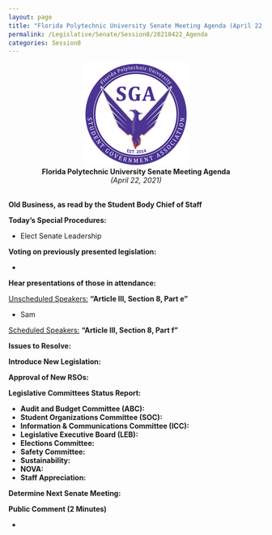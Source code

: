 ```yaml
---
layout: page
title: "Florida Polytechnic University Senate Meeting Agenda (April 22, 2021)"
permalink: /Legislative/Senate/Session8/20210422_Agenda
categories: Session8
---
```


<div style="text-align: center"><img src="/assets/SGASeal.png" /></div>

<center><b>Florida Polytechnic University Senate Meeting Agenda</b></center>
<center><em>(April 22, 2021)</em></center>
<br>

**Old Business, as read by the Student Body Chief of Staff**

**Today’s Special Procedures:**
- Elect Senate Leadership

**Voting on previously presented legislation:**

- 

**Hear presentations of those in attendance:**

<u>Unscheduled Speakers:</u> **“Article III, Section 8, Part e”**
- Sam

<u>Scheduled Speakers:</u> **“Article III, Section 8, Part f”**

	
**Issues to Resolve:**

**Introduce New Legislation:**

**Approval of New RSOs:**

**Legislative Committees Status Report:**
- **Audit and Budget Committee (ABC):**
- **Student Organizations Committee (SOC):**
- **Information & Communications Committee (ICC):**
- **Legislative Executive Board (LEB):**
- **Elections Committee:**
- **Safety Committee:**
- **Sustainability:**
- **NOVA:**
- **Staff Appreciation:**

**Determine Next Senate Meeting:**

**Public Comment (2 Minutes)**

- 